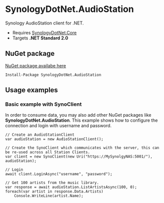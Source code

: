 # SynologyDotNet.AudioStation
Synology AudioStation client for .NET.

* Requires [SynologyDotNet.Core](https://www.nuget.org/packages/SynologyDotNet.Core/)
* Targets **.NET Standard 2.0**

## NuGet package

[NuGet package availabe here](https://www.nuget.org/packages/SynologyDotNet.AudioStation/)
```
Install-Package SynologyDotNet.AudioStation
```

## Usage examples

### Basic example with SynoClient

In order to consume data, you may also add other NuGet packages like **SynologyDotNet.AudioStation**.
This example shows how to configure the connection and login with username and password.  

```
// Create an AudioStationClient
var audioStation = new AudioStationClient();

// Create the SynoClient which communicates with the server, this can be re-used across all Station Clients.
var client = new SynoClient(new Uri("https://MySynolgyNAS:5001/"), audioStation);

// Login
await client.LoginAsync("username", "password");

// Get 100 artists from the music library.
var response = await audioStation.ListArtistsAsync(100, 0);
foreach(var artist in response.Data.Artists)
    Console.WriteLine(artist.Name);
```
